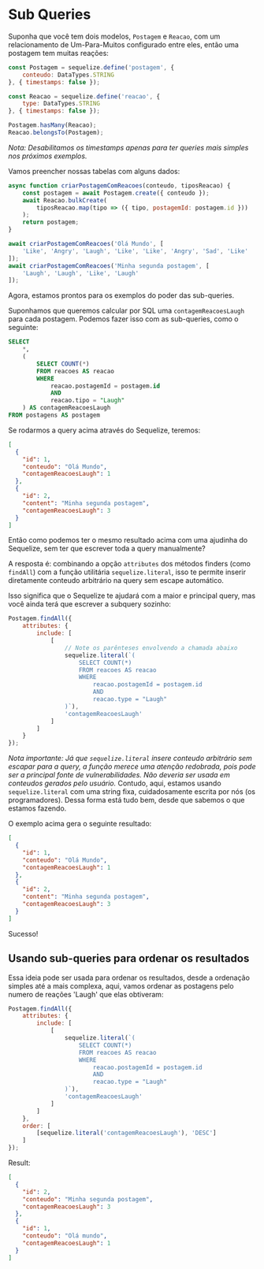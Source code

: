 # Sub Queries

Suponha que você tem dois modelos, `Postagem` e `Reacao`, com um relacionamento de Um-Para-Muitos configurado entre eles, então uma postagem tem muitas reações:

```js
const Postagem = sequelize.define('postagem', {
    conteudo: DataTypes.STRING
}, { timestamps: false });

const Reacao = sequelize.define('reacao', {
    type: DataTypes.STRING
}, { timestamps: false });

Postagem.hasMany(Reacao);
Reacao.belongsTo(Postagem);
```

*Nota: Desabilitamos os timestamps apenas para ter queries mais simples nos próximos exemplos.*

Vamos preencher nossas tabelas com alguns dados:

```js
async function criarPostagemComReacoes(conteudo, tiposReacao) {
    const postagem = await Postagem.create({ conteudo });
    await Reacao.bulkCreate(
        tiposReacao.map(tipo => ({ tipo, postagemId: postagem.id }))
    );
    return postagem;
}

await criarPostagemComReacoes('Olá Mundo', [
    'Like', 'Angry', 'Laugh', 'Like', 'Like', 'Angry', 'Sad', 'Like'
]);
await criarPostagemComReacoes('Minha segunda postagem', [
    'Laugh', 'Laugh', 'Like', 'Laugh'
]);
```

Agora, estamos prontos para os exemplos do poder das sub-queries.

Suponhamos que queremos calcular por SQL uma `contagemReacoesLaugh` para cada postagem. Podemos fazer isso com as sub-queries, como o seguinte:

```sql
SELECT
    *,
    (
        SELECT COUNT(*)
        FROM reacoes AS reacao
        WHERE
            reacao.postagemId = postagem.id
            AND
            reacao.tipo = "Laugh"
    ) AS contagemReacoesLaugh
FROM postagens AS postagem
```

Se rodarmos a query acima através do Sequelize, teremos:

```json
[
  {
    "id": 1,
    "conteudo": "Olá Mundo",
    "contagemReacoesLaugh": 1
  },
  {
    "id": 2,
    "content": "Minha segunda postagem",
    "contagemReacoesLaugh": 3
  }
]
```

Então como podemos ter o mesmo resultado acima com uma ajudinha do Sequelize, sem ter que escrever toda a query manualmente?

A resposta é: combinando a opção `attributes` dos métodos finders (como `findAll`) com a função utilitária `sequelize.literal`, isso te permite inserir diretamente conteudo arbitrário na query sem escape automático.

Isso significa que o Sequelize te ajudará com a maior e principal query, mas você ainda terá que escrever a subquery sozinho:

```js
Postagem.findAll({
    attributes: {
        include: [
            [
                // Note os parênteses envolvendo a chamada abaixo
                sequelize.literal(`(
                    SELECT COUNT(*)
                    FROM reacoes AS reacao
                    WHERE
                        reacao.postagemId = postagem.id
                        AND
                        reacao.type = "Laugh"
                )`),
                'contagemReacoesLaugh'
            ]
        ]
    }
});
```

*Nota importante: Já que `sequelize.literal` insere conteudo arbitrário sem escapar para a query, a função merece uma atenção redobrada, pois pode ser a principal fonte de vulnerabilidades. Não deveria ser usada em conteudos gerados pelo usuário.* Contudo, aqui, estamos usando `sequelize.literal` com uma string fixa, cuidadosamente escrita por nós (os programadores). Dessa forma está tudo bem, desde que sabemos o que estamos fazendo.

O exemplo acima gera o seguinte resultado:

```json
[
  {
    "id": 1,
    "conteudo": "Olá Mundo",
    "contagemReacoesLaugh": 1
  },
  {
    "id": 2,
    "content": "Minha segunda postagem",
    "contagemReacoesLaugh": 3
  }
]
```

Sucesso!

## Usando sub-queries para ordenar os resultados

Essa ideia pode ser usada para ordenar os resultados, desde a ordenação simples até a mais complexa, aqui, vamos ordenar as postagens pelo numero de reações 'Laugh' que elas obtiveram:

```js
Postagem.findAll({
    attributes: {
        include: [
            [
                sequelize.literal(`(
                    SELECT COUNT(*)
                    FROM reacoes AS reacao
                    WHERE
                        reacao.postagemId = postagem.id
                        AND
                        reacao.type = "Laugh"
                )`),
                'contagemReacoesLaugh'
            ]
        ]
    },
    order: [
        [sequelize.literal('contagemReacoesLaugh'), 'DESC']
    ]
});
```

Result:

```json
[
  {
    "id": 2,
    "conteudo": "Minha segunda postagem",
    "contagemReacoesLaugh": 3
  },
  {
    "id": 1,
    "conteudo": "Olá mundo",
    "contagemReacoesLaugh": 1
  }
]
```